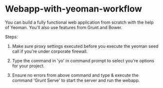 Webapp-with-yeoman-workflow
=============

You can build a fully functional web application from scratch with the help of Yeoman. You'll also use features from Grunt and Bower.

Steps:

1) Make sure proxy settings executed before you execute the yeoman seed call if you're under corporate firewall.

2) Type the command in 'yo' in command prompt to select you're options for your project.

3) Ensure no errors from above command and type & execute the command 'Grunt Serve' to start the server and run the webapp.
